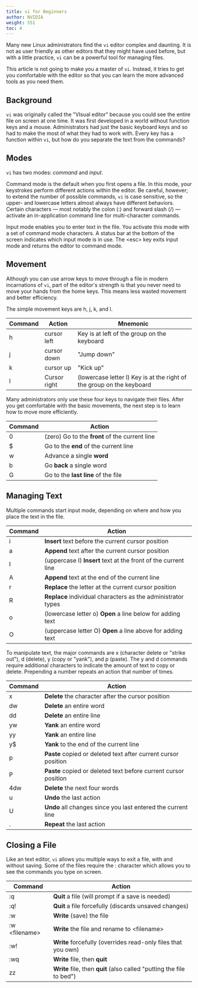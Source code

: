 ```yaml
---
title: vi for Beginners
author: NVIDIA
weight: 551
toc: 4
---
```


Many new Linux administrators find the `vi` editor complex and daunting. It is not as user friendly as other editors that they might have used before, but with a little practice, `vi` can be a powerful tool for managing files.

This article is not going to make you a master of `vi`. Instead, it tries to get you comfortable with the editor so that you can learn the more advanced tools as you need them.

## Background

`vi` was originally called the \"VIsual editor\" because you could see the entire file on screen at one time. It was first developed in a world without function keys and a mouse. Administrators had just the basic keyboard keys and so had to make the most of what they had to work with. Every key has a function within `vi`, but how do you separate the text from the commands?

## Modes

`vi` has two modes: *command* and *input*.

Command mode is the default when you first opens a file. In this mode, your keystrokes perform different actions within the editor. Be careful, however; to extend the number of possible commands, `vi` is case sensitive, so the upper- and lowercase letters almost always have different behaviors. Certain characters &mdash; most notably the colon (:) and forward slash (/) &mdash; activate an in-application command line for multi-character commands.

Input mode enables you to enter text in the file. You activate this mode with a set of command mode characters. A status bar at the bottom of the screen indicates which input mode is in use. The \<esc\> key exits input mode and returns the editor to command mode.

## Movement

Although you can use arrow keys to move through a file in modern incarnations of `vi`, part of the editor\'s strength is that you never need to move your hands from the home keys. This means less wasted movement and better efficiency.

The simple movement keys are h, j, k, and l.

| Command | Action       | Mnemonic                                                              |
|---------|--------------|-----------------------------------------------------------------------|
| h       | cursor left  | Key is at left of the group on the keyboard                           |
| j       | cursor down  | "Jump down"                                                           |
| k       | cursor up    | "Kick up"                                                             |
| l       | Cursor right | (lowercase letter l) Key is at the right of the group on the keyboard |

Many administrators only use these four keys to navigate their files. After you get comfortable with the basic movements, the next step is to learn how to move more efficiently.

| Command | Action                                         |
|---------|------------------------------------------------|
| 0       | (zero) Go to the **front** of the current line |
| $       | Go to the **end** of the current line          |
| w       | Advance a single **word**                      |
| b       | Go **back** a single word                      |
| G       | Go to the **last line** of the file            |

## Managing Text

Multiple commands start input mode, depending on where and how you place the text in the file.

| Command | Action                                                         |
|---------|----------------------------------------------------------------|
| i       | **Insert** text before the current cursor position             |
| a       | **Append** text after the current cursor position              |
| I       | (uppercase I) **Insert** text at the front of the current line |
| A       | **Append** text at the end of the current line                 |
| r       | **Replace** the letter at the current cursor position          |
| R       | **Replace** individual characters as the administrator types   |
| o       | (lowercase letter o) **Open** a line below for adding text     |
| O       | (uppercase letter O) **Open** a line above for adding text     |

To manipulate text, the major commands are x (character delete or \"strike out\"), d (delete), y (copy or \"yank\"), and p (paste). The y and d commands require additional characters to indicate the amount of text to copy or delete. Prepending a number repeats an action that number of times.
<!-- vale off -->
| Command | Action                                                          |
|---------|-----------------------------------------------------------------|
| x       | **Delete** the character after the cursor position              |
| dw      | **Delete** an entire word                                       |
| dd      | **Delete** an entire line                                       |
| yw      | **Yank** an entire word                                         |
| yy      | **Yank** an entire line                                         |
| y$      | **Yank** to the end of the current line                         |
| p       | **Paste** copied or deleted text after current cursor position  |
| P       | **Paste** copied or deleted text before current cursor position |
| 4dw     | **Delete** the next four words                                  |
| u       | **Undo** the last action                                        |
| U       | **Undo** all changes since you last entered the current line    |
| .       | **Repeat** the last action                                      |
<!-- vale on -->
## Closing a File

Like an text editor, `vi` allows you multiple ways to exit a file, with and without saving. Some of the files require the : character which allows you to see the commands you type on screen.

<!-- vale off -->
| Command             | Action                                                                |
|---------------------|-----------------------------------------------------------------------|
| :q                  | **Quit** a file (will prompt if a save is needed)                     |
| :q!                 | **Quit** a file forcefully (discards unsaved changes)                 |
| :w                  | **Write** (save) the file                                             |
| :w &lt;filename&gt; | **Write** the file and rename to &lt;filename&gt;                     |
| :w!                 | **Write** forcefully (overrides read-only files that you own)         |
| :wq                 | **Write** file, then **quit**                                         |
| zz                  | **Write** file, then **quit** (also called "putting the file to bed") |
<!-- vale on -->

